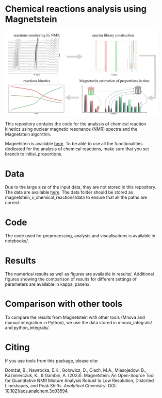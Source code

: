 # Chemical reactions analysis using Magnetstein
![main_workflow_final](https://github.com/BDomzal/magnetstein_x_chemical_reactions/blob/main/main_figure.png)

This repository contains the code for the analysis of chemical reaction kinetics using nuclear magnetic resonance (NMR) spectra and the Magnetstein algorithm. 

Magnetstein is available [here](https://github.com/BDomzal/magnetstein). To be able to use all the functionalities dedicated for the analysis of chemical reactions, make sure that you set branch to initial_proportions.

# Data

Due to the large size of the input data, they are not stored in this repository. The data are available [here](https://zenodo.org/records/14814657). The data folder should be stored as magnetstein_x_chemical_reactions/data to ensure that all the paths are correct.

# Code 

The code used for preprocessing, analysis and visualisations is available in notebooks/.

# Results

The numerical results as well as figures are available in results/. Additional figures showing the comparison of results for different settings of parameters are available in kappa_panels/.

# Comparison with other tools

To compare the results from Magnetstein with other tools (Mnova and manual integration in Python), we use the data stored in mnova_integrals/ and python_integrals/.

# Citing 

If you use tools from this package, please cite:

Domżał, B., Nawrocka, E.K., Gołowicz, D., Ciach, M.A., Miasojedow, B., Kazimierczuk, K., & Gambin, A. (2023). Magnetstein: An Open-Source Tool for Quantitative NMR Mixture Analysis Robust to Low Resolution, Distorted Lineshapes, and Peak Shifts. _Analytical Chemistry_. DOI: [10.1021/acs.analchem.3c03594](https://doi.org/10.1021/acs.analchem.3c03594).
